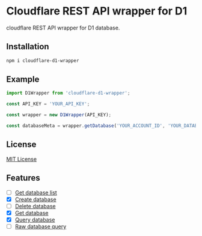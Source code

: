 # Cloudflare REST API wrapper for D1
cloudflare REST API wrapper for D1 database.

## Installation
```bash
npm i cloudflare-d1-wrapper
```

## Example
```typescript
import D1Wrapper from 'cloudflare-d1-wrapper';

const API_KEY = 'YOUR_API_KEY';

const wrapper = new D1Wrapper(API_KEY);

const databaseMeta = wrapper.getDatabase('YOUR_ACCOUNT_ID', 'YOUR_DATABASE_ID');
```

## License
[MIT License](https://choosealicense.com/licenses/mit/)

## Features
- [ ] [Get database list](https://developers.cloudflare.com/api/operations/cloudflare-d1-list-databases)
- [x] [Create database](https://developers.cloudflare.com/api/operations/cloudflare-d1-create-database)
- [ ] [Delete database](https://developers.cloudflare.com/api/operations/cloudflare-d1-delete-database)
- [x] [Get database](https://developers.cloudflare.com/api/operations/cloudflare-d1-get-database)
- [x] [Query database](https://developers.cloudflare.com/api/operations/cloudflare-d1-query-database)
- [ ] [Raw database query](https://developers.cloudflare.com/api/operations/cloudflare-d1-raw-database-query)
